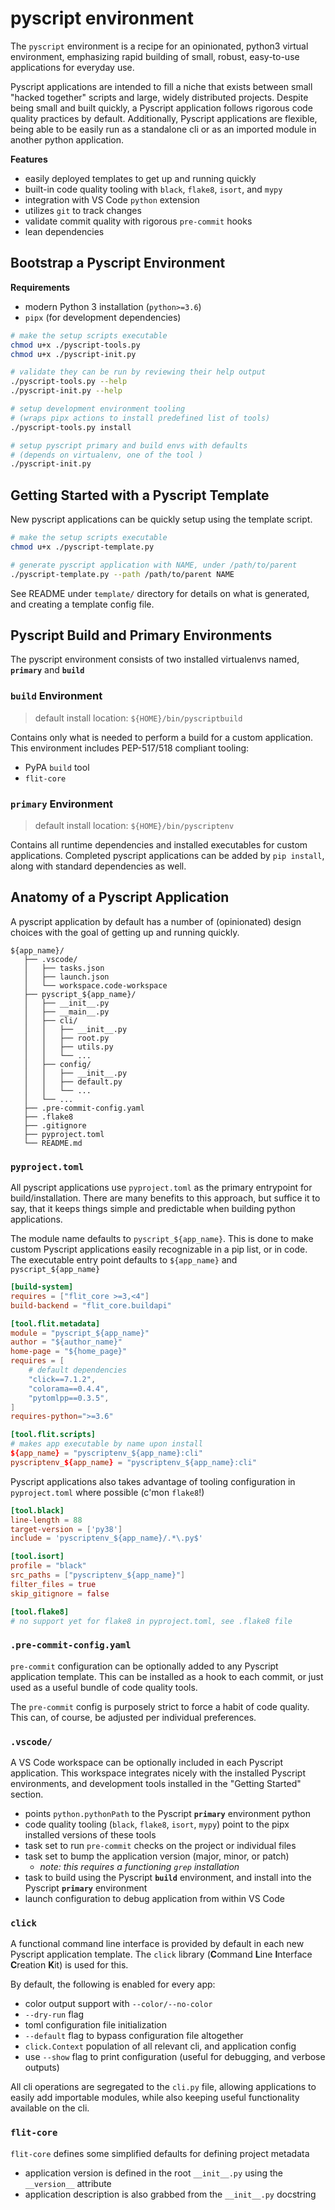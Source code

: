 pyscript environment
====================

The `pyscript` environment is a recipe for an opinionated, python3 virtual environment, emphasizing rapid building of small, robust, easy-to-use applications for everyday use. 

Pyscript applications are intended to fill a niche that exists between small "hacked together" scripts and large, widely distributed projects. Despite being small and built quickly, a Pyscript application follows rigorous code quality practices by default. Additionally, Pyscript applications are flexible, being able to be easily run as a standalone cli or as an imported module in another python application.

**Features**

 - easily deployed templates to get up and running quickly
 - built-in code quality tooling with `black`, `flake8`, `isort`, and `mypy`
 - integration with VS Code `python` extension
 - utilizes `git` to track changes
 - validate commit quality with rigorous `pre-commit` hooks
 - lean dependencies


Bootstrap a Pyscript Environment
--------------------------------

**Requirements**

 - modern Python 3 installation (`python>=3.6`)
 - `pipx` (for development dependencies)

```bash
# make the setup scripts executable
chmod u+x ./pyscript-tools.py
chmod u+x ./pyscript-init.py

# validate they can be run by reviewing their help output
./pyscript-tools.py --help
./pyscript-init.py --help

# setup development environment tooling
# (wraps pipx actions to install predefined list of tools)
./pyscript-tools.py install

# setup pyscript primary and build envs with defaults
# (depends on virtualenv, one of the tool )
./pyscript-init.py
```


Getting Started with a Pyscript Template
----------------------------------------

New pyscript applications can be quickly setup using the template script.

```bash
# make the setup scripts executable
chmod u+x ./pyscript-template.py

# generate pyscript application with NAME, under /path/to/parent
./pyscript-template.py --path /path/to/parent NAME
```

See README under `template/` directory for details on what is generated, and creating a template config file.


Pyscript Build and Primary Environments
---------------------------------------

The pyscript environment consists of two installed virtualenvs named, **`primary`** and **`build`**

### `build` Environment ###

> default install location: `${HOME}/bin/pyscriptbuild`

Contains only what is needed to perform a build for a custom application. This environment includes PEP-517/518 compliant tooling:
   - PyPA `build` tool
   - `flit-core`

### `primary` Environment ###

> default install location: `${HOME}/bin/pyscriptenv`

Contains all runtime dependencies and installed executables for custom applications. Completed pyscript applications can be added by `pip install`, along with standard dependencies as well.


Anatomy of a Pyscript Application
---------------------------------

A pyscript application by default has a number of (opinionated) design choices with the goal of getting up and running quickly.

```
${app_name}/
   ├── .vscode/
   │   ├── tasks.json
   │   ├── launch.json
   │   └── workspace.code-workspace
   ├── pyscript_${app_name}/
   │   ├── __init__.py
   │   ├── __main__.py
   │   ├── cli/
   │   │   ├── __init__.py
   │   │   ├── root.py
   │   │   ├── utils.py
   │   │   └── ...
   │   ├── config/
   │   │   ├── __init__.py
   │   │   ├── default.py
   │   │   └── ...
   │   └── ...
   ├── .pre-commit-config.yaml
   ├── .flake8
   ├── .gitignore
   ├── pyproject.toml
   └── README.md
```

### `pyproject.toml` ###

All pyscript applications use `pyproject.toml` as the primary entrypoint for build/installation. There are many benefits to this approach, but suffice it to say, that it keeps things simple and predictable when building python applications.

The module name defaults to `pyscript_${app_name}`. This is done to make custom Pyscript applications easily recognizable in a pip list, or in code. The executable entry point defaults to `${app_name}` and `pyscript_${app_name}`

```toml
[build-system]
requires = ["flit_core >=3,<4"]
build-backend = "flit_core.buildapi"

[tool.flit.metadata]
module = "pyscript_${app_name}"
author = "${author_name}"
home-page = "${home_page}"
requires = [
    # default dependencies
    "click==7.1.2",
    "colorama==0.4.4",
    "pytomlpp==0.3.5",
]
requires-python=">=3.6"

[tool.flit.scripts]
# makes app executable by name upon install
${app_name} = "pyscriptenv_${app_name}:cli"
pyscriptenv_${app_name} = "pyscriptenv_${app_name}:cli"
```

Pyscript applications also takes advantage of tooling configuration in `pyproject.toml` where possible (c'mon `flake8`!)

```toml
[tool.black]
line-length = 88
target-version = ['py38']
include = 'pyscriptenv_${app_name}/.*\.py$'

[tool.isort]
profile = "black"
src_paths = ["pyscriptenv_${app_name}"]
filter_files = true
skip_gitignore = false

[tool.flake8]
# no support yet for flake8 in pyproject.toml, see .flake8 file
```

### `.pre-commit-config.yaml` ###

`pre-commit` configuration can be optionally added to any Pyscript application template. This can be installed as a hook to each commit, or just used as a useful bundle of code quality tools.

The `pre-commit` config is purposely strict to force a habit of code quality. This can, of course, be adjusted per individual preferences.

### `.vscode/` ###

A VS Code workspace can be optionally included in each Pyscript application. This workspace integrates nicely with the installed Pyscript environments, and development tools installed in the "Getting Started" section.

 - points `python.pythonPath` to the Pyscript **`primary`** environment python
 - code quality tooling (`black`, `flake8`, `isort`, `mypy`) point to the pipx installed versions of these tools
 - task set to run `pre-commit` checks on the project or individual files
 - task set to bump the application version (major, minor, or patch)
   - *note: this requires a functioning `grep` installation*
 - task to build using the Pyscript **`build`** environment, and install into the Pyscript **`primary`** environment
 - launch configuration to debug application from within VS Code

### `click` ###

A functional command line interface is provided by default in each new Pyscript application template. The `click` library (**C**ommand **L**ine **I**nterface **C**reation **K**it) is used for this.

By default, the following is enabled for every app:

 - color output support with `--color/--no-color`
 - `--dry-run` flag
 - toml configuration file initialization
 - `--default` flag to bypass configuration file altogether
 - `click.Context` population of all relevant cli, and application config
 - use `--show` flag to print configuration (useful for debugging, and verbose outputs)

All cli operations are segregated to the `cli.py` file, allowing applications to easily add importable modules, while also keeping useful functionality available on the cli.

### `flit-core` ###

`flit-core` defines some simplified defaults for defining project metadata

 - application version is defined in the root `__init__.py` using the `__version__` attribute
 - application description is also grabbed from the `__init__.py` docstring
